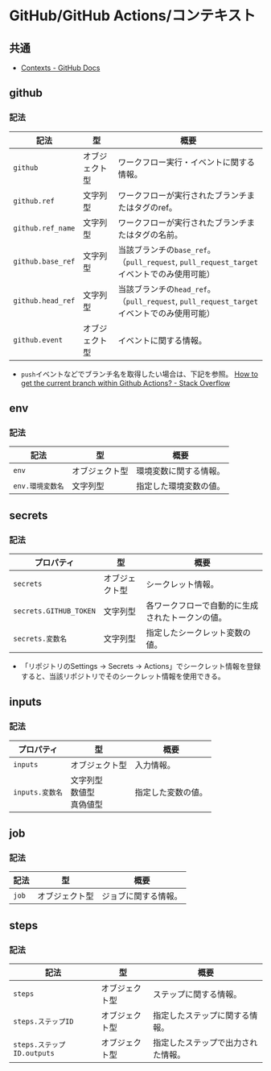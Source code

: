 # GitHub/GitHub Actions/コンテキスト

## 共通

- [Contexts - GitHub Docs](https://docs.github.com/en/actions/learn-github-actions/contexts)

## github

### 記法

| 記法              | 型             | 概要                                                         |
| ----------------- | -------------- | ------------------------------------------------------------ |
| `github`          | オブジェクト型 | ワークフロー実行・イベントに関する情報。                     |
| `github.ref`      | 文字列型       | ワークフローが実行されたブランチまたはタグのref。            |
| `github.ref_name` | 文字列型       | ワークフローが実行されたブランチまたはタグの名前。           |
| `github.base_ref` | 文字列型       | 当該ブランチの`base_ref`。<br />（`pull_request`, `pull_request_target`イベントでのみ使用可能） |
| `github.head_ref` | 文字列型       | 当該ブランチの`head_ref`。<br />（`pull_request`, `pull_request_target`イベントでのみ使用可能） |
| `github.event`    | オブジェクト型 | イベントに関する情報。                                       |

- `push`イベントなどでブランチ名を取得したい場合は、下記を参照。
  [How to get the current branch within Github Actions? - Stack Overflow](https://stackoverflow.com/questions/58033366/how-to-get-the-current-branch-within-github-actions)

## env

### 記法

| 記法             | 型             | 概要                   |
| ---------------- | -------------- | ---------------------- |
| `env`            | オブジェクト型 | 環境変数に関する情報。 |
| `env.環境変数名` | 文字列型       | 指定した環境変数の値。 |

## secrets

### 記法

| プロパティ             | 型             | 概要                                             |
| ---------------------- | -------------- | ------------------------------------------------ |
| `secrets`              | オブジェクト型 | シークレット情報。                               |
| `secrets.GITHUB_TOKEN` | 文字列型       | 各ワークフローで自動的に生成されたトークンの値。 |
| `secrets.変数名`       | 文字列型       | 指定したシークレット変数の値。                   |

- 「リポジトリのSettings -> Secrets -> Actions」でシークレット情報を登録すると、当該リポジトリでそのシークレット情報を使用できる。

## inputs

### 記法

| プロパティ      | 型                                 | 概要               |
| --------------- | ---------------------------------- | ------------------ |
| `inputs`        | オブジェクト型                     | 入力情報。         |
| `inputs.変数名` | 文字列型<br />数値型<br />真偽値型 | 指定した変数の値。 |

## job

### 記法

| 記法  | 型             | 概要                 |
| ----- | -------------- | -------------------- |
| `job` | オブジェクト型 | ジョブに関する情報。 |

## steps

### 記法

| 記法                       | 型             | 概要                               |
| -------------------------- | -------------- | ---------------------------------- |
| `steps`                    | オブジェクト型 | ステップに関する情報。             |
| `steps.ステップID`         | オブジェクト型 | 指定したステップに関する情報。     |
| `steps.ステップID.outputs` | オブジェクト型 | 指定したステップで出力された情報。 |
